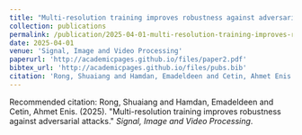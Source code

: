 ```yaml
---
title: "Multi-resolution training improves robustness against adversarial attacks"
collection: publications
permalink: /publication/2025-04-01-multi-resolution-training-improves-robustness-against-adversarial-attacks
date: 2025-04-01
venue: 'Signal, Image and Video Processing'
paperurl: 'http://academicpages.github.io/files/paper2.pdf'
bibtex_url: 'http://academicpages.github.io/files/pubs.bib'
citation: 'Rong, Shuaiang and Hamdan, Emadeldeen and Cetin, Ahmet Enis. (2025). "Multi-resolution training improves robustness against adversarial attacks." <i>Signal, Image and Video Processing</i>.'
---
```


Recommended citation: Rong, Shuaiang and Hamdan, Emadeldeen and Cetin, Ahmet Enis. (2025). "Multi-resolution training improves robustness against adversarial attacks." <i>Signal, Image and Video Processing</i>.
